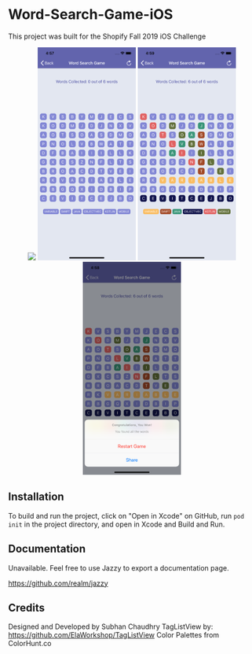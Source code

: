 #  Word-Search-Game-iOS
This project was built for the Shopify Fall 2019 iOS Challenge 

<p float="left" align="center">
    <img src="/images/screen.gif" width="200"/>
    <img src="/images/startGame.png" width="200"/>
    <img src="/images/inGameScreen.png" width="200"/>
    <img src="/images/SharePage2.png" width="200"/>
</p>

## Installation
To build and run the project, click on "Open in Xcode" on GitHub, run `pod init` in the project directory, and open in Xcode and Build and Run.

## Documentation 

Unavailable. Feel free to use Jazzy to export a documentation page.

https://github.com/realm/jazzy

## Credits
Designed and Developed by Subhan Chaudhry
TagListView by: https://github.com/ElaWorkshop/TagListView
Color Palettes from ColorHunt.co
